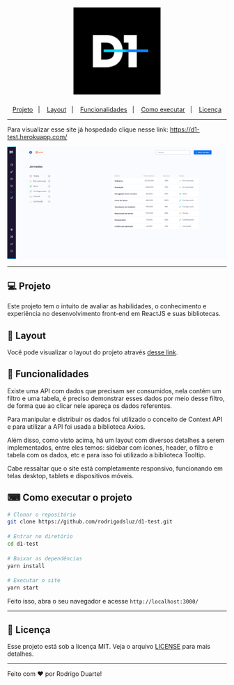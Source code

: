 <h1 align="center">
    <img alt="D1" title="D1" src="logotipo.jpeg" />
</h1>

<p align="center">
  <a href="#-projeto">Projeto</a>&nbsp;&nbsp;&nbsp;|&nbsp;&nbsp;&nbsp;
  <a href="#-layout">Layout</a>&nbsp;&nbsp;&nbsp;|&nbsp;&nbsp;&nbsp;
  <a href="#-funcionalidades">Funcionalidades</a>&nbsp;&nbsp;&nbsp;|&nbsp;&nbsp;&nbsp;
  <a href="#-como-executar-o-projeto">Como executar</a>&nbsp;&nbsp;&nbsp;|&nbsp;&nbsp;&nbsp;
  <a href="#memo-licença">Licença</a>
</p>

---

Para visualizar esse site já hospedado clique nesse link: https://d1-test.herokuapp.com/

![Screenshot](d1-image.png)

---

## 💻 Projeto

  Este projeto tem o intuito de avaliar as habilidades, o conhecimento e experiência no desenvolvimento front-end em ReactJS e suas bibliotecas.

## 🔖 Layout

Você pode visualizar o layout do projeto através [desse link](https://xd.adobe.com/view/f41cc902-3388-42d8-826a-8cbd874656bb-a14f/).

## 🚀 Funcionalidades

Existe uma API com dados que precisam ser consumidos, nela contém um filtro e uma tabela, é preciso demonstrar esses dados por meio desse filtro, de forma que ao clicar nele apareça os dados referentes.

Para manipular e distribuir os dados foi utilizado o conceito de Context API e para utilizar a API foi usada a biblioteca Axios.

Além disso, como visto acima, há um layout com diversos detalhes a serem implementados, entre eles temos: sidebar com ícones, header, o filtro e tabela com os dados, etc e para isso foi utilizado a biblioteca Tooltip.

Cabe ressaltar que o site está completamente responsivo, funcionando em telas desktop, tablets e dispositivos móveis.

## ⌨ Como executar o projeto

```bash
# Clonar o repositório
git clone https://github.com/rodrigodsluz/d1-test.git

# Entrar no diretório
cd d1-test

# Baixar as dependências
yarn install

# Executar o site
yarn start
```

Feito isso, abra o seu navegador e acesse `http://localhost:3000/`

---

## :memo: Licença

Esse projeto está sob a licença MIT. Veja o arquivo [LICENSE](LICENSE.md) para mais detalhes.

---

Feito com ♥ por Rodrigo Duarte!

